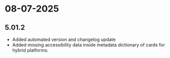 # 08-07-2025

## 5.01.2

- Added automated version and changelog update
- Added missing accessibility data inside metadata dictionary of cards for hybrid platforms.

